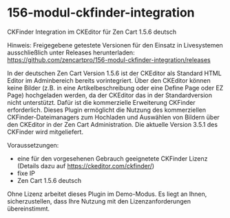# 156-modul-ckfinder-integration
CKFinder Integration im CKEditor für Zen Cart 1.5.6 deutsch

Hinweis: 
Freigegebene getestete Versionen für den Einsatz in Livesystemen ausschließlich unter Releases herunterladen:
https://github.com/zencartpro/156-modul-ckfinder-integration/releases

In der deutschen Zen Cart Version 1.5.6 ist der CKEditor als Standard HTML Editor im Adminbereich bereits vorintegriert.
Über den CKEditor können keine Bilder (z.B. in eine Artikelbeschreibung oder eine Define Page oder EZ Page) hochgeladen werden, da der CKEditor das in der Standardversion nicht unterstützt.
Dafür ist die kommerzielle Erweiterung CKFinder erforderlich.
Dieses Plugin ermöglicht die Nutzung des kommerziellen CKFinder-Dateimanagers zum Hochladen und Auswählen von Bildern über den CKEditor in der Zen Cart Administration.
Die aktuelle Version 3.5.1 des CKFinder wird mitgeliefert.

Voraussetzungen:
- eine für den vorgesehenen Gebrauch geeignetete CKFinder Lizenz (Details dazu auf https://ckeditor.com/ckfinder/)
- fixe IP
- Zen Cart 1.5.6 deutsch

Ohne Lizenz arbeitet dieses Plugin im Demo-Modus. 
Es liegt an Ihnen, sicherzustellen, dass Ihre Nutzung mit den Lizenzanforderungen übereinstimmt.
